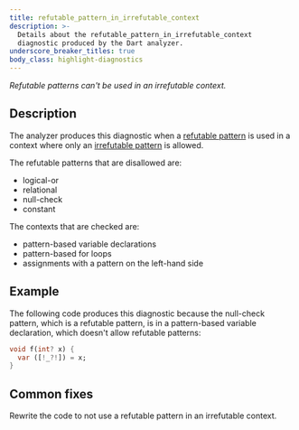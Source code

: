 ```yaml
---
title: refutable_pattern_in_irrefutable_context
description: >-
  Details about the refutable_pattern_in_irrefutable_context
  diagnostic produced by the Dart analyzer.
underscore_breaker_titles: true
body_class: highlight-diagnostics
---
```


_Refutable patterns can't be used in an irrefutable context._

## Description

The analyzer produces this diagnostic when a [refutable pattern][] is used
in a context where only an [irrefutable pattern][] is allowed.

The refutable patterns that are disallowed are:
- logical-or
- relational
- null-check
- constant

The contexts that are checked are:
- pattern-based variable declarations
- pattern-based for loops
- assignments with a pattern on the left-hand side

## Example

The following code produces this diagnostic because the null-check
pattern, which is a refutable pattern, is in a pattern-based variable
declaration, which doesn't allow refutable patterns:

```dart
void f(int? x) {
  var ([!_?!]) = x;
}
```

## Common fixes

Rewrite the code to not use a refutable pattern in an irrefutable context.

[irrefutable pattern]: /resources/glossary#irrefutable-pattern
[refutable pattern]: /resources/glossary#refutable-pattern
